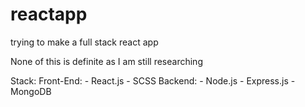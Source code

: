 # reactapp
trying to make a full stack react app

None of this is definite as I am still researching


Stack:
  Front-End:
    - React.js 
    - SCSS
  Backend:
    - Node.js
    - Express.js
    - MongoDB
